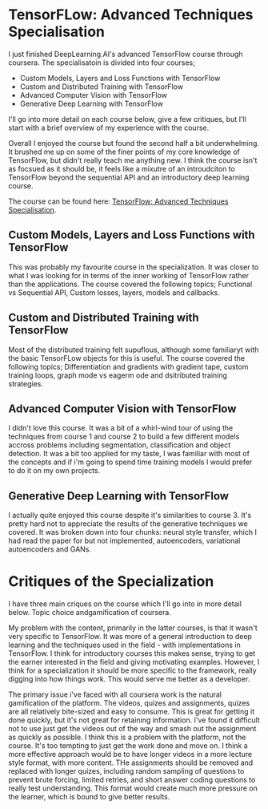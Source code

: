 # TensorFLow: Advanced Techniques Specialisation

I just finished DeepLearning.AI's advanced TensorFlow course through coursera. The specialisatoin is divided into four courses;

- Custom Models, Layers and Loss Functions with TensorFlow
- Custom and Distributed Training with TensorFlow
- Advanced Computer Vision with TensorFlow
- Generative Deep Learning with TensorFlow

I'll go into more detail on each course below, give a few critiques, but I'll start with a brief overview of my experience with the course. 

Overall I enjoyed the course but found the second half a bit underwhelming. It brushed me up on some of the finer points of my core knowledge of TensorFlow, but didn't really teach me anything new. I think the course isn't as focsued as it should be, it feels like a mixutre of an introudciton to TensorFlow beyond the sequential API and an introductory deep learning course. 

The course can be found here: [TensorFlow: Advanced Techniques Specialisation](https://www.coursera.org/specializations/tensorflow-advanced-techniques?adgroupid=121113573337&adpostion=&campaignid=13433112712&creativeid=645461735227&device=c&devicemodel=&gclid=Cj0KCQjw2cWgBhDYARIsALggUhpN9AADSzcNtADCFnJ8jfsj621bj_qUw1DdPDcZuX4z4WLQt6g4AM4aAq-WEALw_wcB&hide_mobile_promo=&keyword=coursera%20%2B&matchtype=b&network=g&utm_campaign=04-CourseraPlus-ESC&utm_content=B2C&utm_medium=sem&utm_source=gg).



## Custom Models, Layers and Loss Functions with TensorFlow

This was probably my favourite course in the specialization. It was closer to what I was looking for in terms of the inner working of TensorFlow rather than the applications. The course covered the following topics; Functional vs Sequential API, Custom losses, layers, models and callbacks. 

## Custom and Distributed Training with TensorFlow

Most of the distributed training felt supuflous, although some familiaryt with the basic TensorFLow objects for this is useful. The course covered the following topics; Differentiation and gradients with gradient tape, custom training loops, graph mode vs eagerm ode and dsitributed training strategies.

## Advanced Computer Vision with TensorFlow

I didn't love this course. It was a bit of a whirl-wind tour of using the techniques from course 1 and course 2 to build a few different models accross problems including segmentation, classification and object detection. It was a bit too applied for my taste, I was familiar with most of the concepts and if i'm going to spend time training models I would prefer to do it on my own projects. 


## Generative Deep Learning with TensorFlow

I actually quite enjoyed this course despite it's similarities to course 3. It's pretty hard not to appreciate the results of the generative techniques we covered. It was broken down into four chunks: neural style transfer, which I had read the paper for but not implemented, autoencoders, variational autoencoders and GANs. 


# Critiques of the Specialization

I have three main criques on the course which I'll go into in more detail below. Topic choice andgamification of coursera.

My problem with the content, primarily in the latter courses, is that it wasn't very specific to TensorFlow. It  was more of a general introduction to deep learning and the techniques used in the field - with implementations in TensorFlow. I think for introductory courses this makes sense, trying to get the earner interested in the field and giving motivating examples. However, I think for a specialization it should be more specific to the framework, really digging into how things work. This would serve me better as a developer. 

The primary issue i've faced with all coursera work is the natural gamification of the platform. The videos, quizes and assignments, quizes are all relatively bite-sized and easy to consume. This is great for getting it done quickly, but it's not great for retaining information. I've found it difficult not to use just get the videos out of the way and smash out the assignment as quickly as possible. I think this is a problem with the platform, not the course. It's too tempting to just get the work done and move on. I think a more effective approach would be to have longer videos in a more lecture style format, with more content. THe assignments should be removed and replaced with longer quizes, including random sampling of questions to prevent brute forcing, limited retries, and short answer coding questions to really test understanding.
This format would create much more pressure on the learner, which is bound to give better results.

